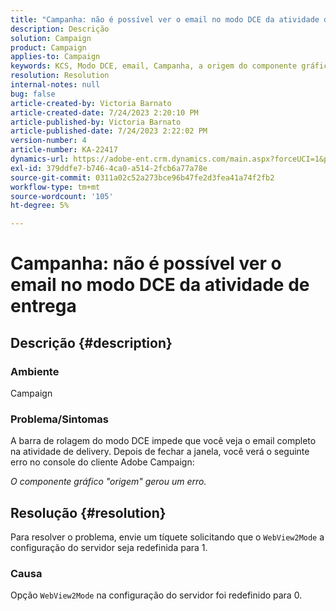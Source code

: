 ```yaml
---
title: "Campanha: não é possível ver o email no modo DCE da atividade de entrega"
description: Descrição
solution: Campaign
product: Campaign
applies-to: Campaign
keywords: KCS, Modo DCE, email, Campanha, a origem do componente gráfico gerou um erro, atividade de delivery
resolution: Resolution
internal-notes: null
bug: false
article-created-by: Victoria Barnato
article-created-date: 7/24/2023 2:20:10 PM
article-published-by: Victoria Barnato
article-published-date: 7/24/2023 2:22:02 PM
version-number: 4
article-number: KA-22417
dynamics-url: https://adobe-ent.crm.dynamics.com/main.aspx?forceUCI=1&pagetype=entityrecord&etn=knowledgearticle&id=813ca62e-2d2a-ee11-bdf4-6045bd0065b6
exl-id: 379ddfe7-b746-4ca0-a514-2fcb6a77a78e
source-git-commit: 0311a02c52a273bce96b47fe2d3fea41a74f2fb2
workflow-type: tm+mt
source-wordcount: '105'
ht-degree: 5%

---
```


# Campanha: não é possível ver o email no modo DCE da atividade de entrega

## Descrição {#description}


### Ambiente

Campaign

### Problema/Sintomas

A barra de rolagem do modo DCE impede que você veja o email completo na atividade de delivery. Depois de fechar a janela, você verá o seguinte erro no console do cliente Adobe Campaign:

*O componente gráfico &quot;origem&quot; gerou um erro.*


## Resolução {#resolution}


Para resolver o problema, envie um tíquete solicitando que o `WebView2Mode` a configuração do servidor seja redefinida para 1.

### Causa

Opção `WebView2Mode` na configuração do servidor foi redefinido para 0.
